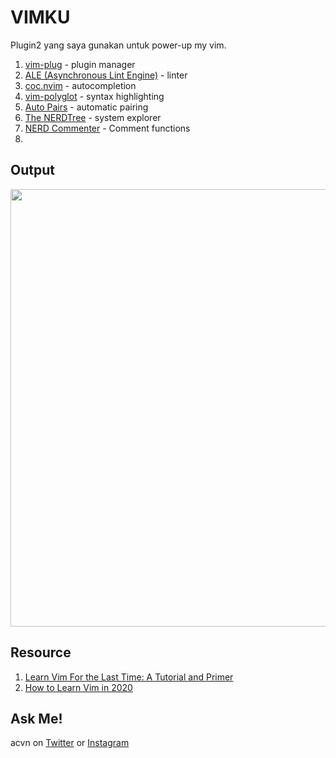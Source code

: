 # VIMKU

Plugin2 yang saya gunakan untuk power-up my vim.
1. [vim-plug](https://github.com/junegunn/vim-plug) - plugin manager
2. [ALE (Asynchronous Lint Engine)](https://github.com/dense-analysis/ale) - linter
3. [coc.nvim](https://github.com/neoclide/coc.nvim) - autocompletion
4. [vim-polyglot](https://github.com/sheerun/vim-polyglot) - syntax highlighting
5. [Auto Pairs](https://github.com/jiangmiao/auto-pairs) - automatic pairing
6. [The NERDTree](https://github.com/preservim/nerdtree) - system explorer
7. [NERD Commenter](https://github.com/preservim/nerdcommenter) - Comment functions
8. 
## Output
<img src="https://user-images.githubusercontent.com/52058660/130341075-a2bde70e-b092-4200-9bff-8cf64c90f366.png" width="700">

## Resource
1. [Learn Vim For the Last Time: A Tutorial and Primer](https://danielmiessler.com/study/vim/)
2. [How to Learn Vim in 2020 ](https://dev.to/iggredible/learning-vim-in-2020-1mma)

## Ask Me!
acvn on [Twitter](https://twitter.com/aldi__satria) or [Instagram](https://www.instagram.com/aldi___satria/)

